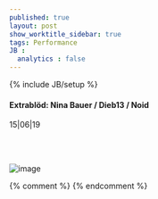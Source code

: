 ```yaml
---
published: true
layout: post
show_worktitle_sidebar: true
tags: Performance
JB :
  analytics : false
---
```


{% include JB/setup %}




<p>
<h4>Extrablöd: Nina Bauer / Dieb13 / Noid</h4>
15|06|19

<br /><br />
</p><p>
<img src="{{ site.url }}/images/dieb_small.jpg" alt="image">

</p>



{% comment %}
{% endcomment %}